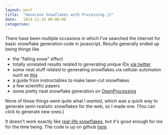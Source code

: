 ```yaml
---
layout: post
title:  "Generate Snowflakes with Processing.js"
date:   2014-12-19 08:00:00
categories:
---
```


There have been multiple occasions in which I've searched the internet for basic snowflake generation code in javascript. Results generally ended up being things like

* the "falling snow" effect
* totally unrelated results related to generating unique IDs [via twitter](https://github.com/twitter/snowflake)
* some neat stuff related to generating snowflakes via cellular automaton such as [this](http://community.wolfram.com/groups/-/m/t/235291)
* a guide from instructables to make laser-cut snowflakes
* a few scientific papers
* some pretty neat snowflake generation on [OpenProcessing](http://www.openprocessing.org/search/?q=snowflake)

None of these things were quite what I wanted, which was a quick way to generate semi-realistic snowflakes for the web, so I made one. (You can click to generate new ones.)

<canvas height="400" width="400" data-processing-sources="/js/generate-snowflakes.pde" id="generate-snowflakes"></canvas>

It doesn't work exactly like [real-life snowflakes](http://www.its.caltech.edu/~atomic/snowcrystals/class/class.htm), but it's good enough for me for the time being. The code is up on github [here](https://github.com/anthonypleshek/processingjs-generate-snowflakes).
